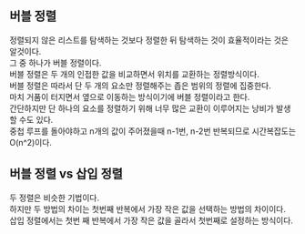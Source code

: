 ## 버블 정렬
정렬되지 않은 리스트를 탐색하는 것보다 정렬한 뒤 탐색하는 것이 효율적이라는 것은 알것이다.   
그 중 하나가 버블 정렬이다.   
버블 정렬은 두 개의 인접한 값을 비교하면서 위치를 교환하는 정렬방식이다.   
버블 정렬은 따라서 단 두 개의 요소만 정렬해주는 좁은 범위의 정렬에 집중한다.   
마치 거품이 터지면서 옆으로 이동하는 방식이기에 버블 정렬이라고 한다.   
간단하지만 단 하나의 요소를 정렬하기 위해 너무 많은 교환이 이루어지는 낭비가 발생할 수도 있다.   
중첩 루프를 돌아야하고 n개의 값이 주어졌을때 n-1번, n-2번 반복되므로 시간복잡도는 O(n^2)이다.   
   
## 버블 정렬 vs 삽입 정렬
두 정렬은 비슷한 기법이다.   
하지만 두 방법의 차이는 첫번째 반복에서 가장 작은 값을 선택하는 방법의 차이이다.   
삽입 정렬에서는 첫번 째 반복에서 가장 작은 값을 골라서 첫번째로 설정하는 방식이다.   
